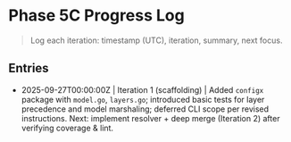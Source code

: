 # Phase 5C Progress Log

> Log each iteration: timestamp (UTC), iteration, summary, next focus.

## Entries

- 2025-09-27T00:00:00Z | Iteration 1 (scaffolding) | Added `configx` package with `model.go`, `layers.go`; introduced basic tests for layer precedence and model marshaling; deferred CLI scope per revised instructions. Next: implement resolver + deep merge (Iteration 2) after verifying coverage & lint.
